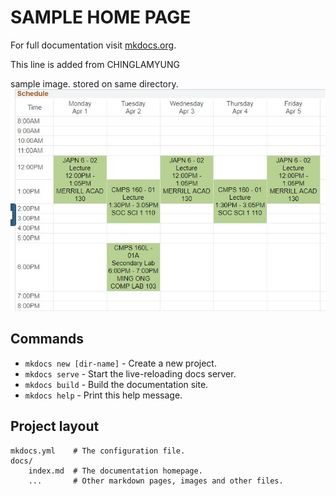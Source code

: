 # SAMPLE HOME PAGE

For full documentation visit [mkdocs.org](https://mkdocs.org).

This line is added from CHINGLAMYUNG

sample image. stored on same directory.
![](./schedule.jpg)


## Commands

* `mkdocs new [dir-name]` - Create a new project.
* `mkdocs serve` - Start the live-reloading docs server.
* `mkdocs build` - Build the documentation site.
* `mkdocs help` - Print this help message.

## Project layout

    mkdocs.yml    # The configuration file.
    docs/
        index.md  # The documentation homepage.
        ...       # Other markdown pages, images and other files.
